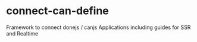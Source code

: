 # connect-can-define
Framework to connect donejs / canjs  Applications including guides for SSR and Realtime
